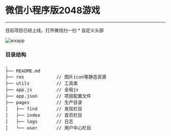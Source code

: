 # 微信小程序版2048游戏


-------
目前项目已经上线，打开微信扫一扫 * 自定义头部

![wxapp](/wxapp/juzi.jpg)


### 目录结构
<pre>
.
├── README.md           
├── res            // 图片icon等静态资源
├── utils          // 工具类
├── app.js         // 全局js
├── app.json       // 项目配置文件
├── pages          // 生产目录
│   ├── find       // 发现栏目
│   ├── index      // 首页栏目
│   ├── logs       // 日志
│   └── user       // 用户中心栏目
</pre>


